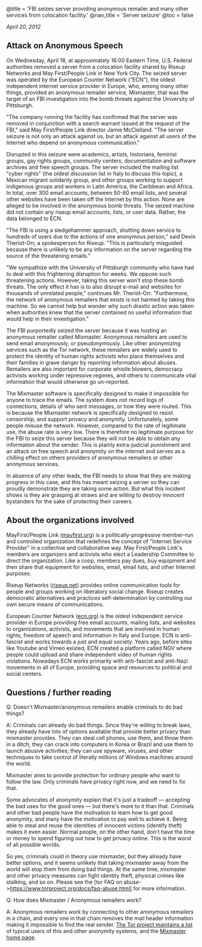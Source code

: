 @title = 'FBI seizes server providing anonymous remailer and many other services from colocation facility.'
@nav_title = 'Server seizure'
@toc = false

_April 20, 2012_

## Attack on Anonymous Speech

On Wednesday, April 18, at approximately 16:00 Eastern Time, U.S. Federal authorities removed a server from a colocation facility shared by Riseup Networks and May First/People Link in New York City. The seized server was operated by the European Counter Network (“ECN”), the oldest independent internet service provider in Europe, who, among many other things, provided an anonymous remailer service, Mixmaster, that was the target of an FBI investigation into the bomb threats against the University of Pittsburgh.

"The  company running the facility has confirmed that the server was removed  in conjunction with a search warrant issued at the request of the FBI," said May First/People Link director Jamie McClelland. "The server seizure is not  only an attack against us, but an attack against all users of the Internet who depend on anonymous communication."

Disrupted in this seizure were academics, artists, historians, feminist groups, gay rights groups, community centers, documentation and software  archives and free speech groups. The server included the mailing list "cyber rights" (the oldest discussion list in Italy to discuss this topic), a Mexican migrant solidarity group, and other groups working to support indigenous groups and workers in Latin America, the Caribbean and Africa. In total, over 300 email accounts, between 50-80 email lists, and several other websites have been taken off the Internet by this action. None are alleged to be involved in the anonymous bomb threats. The seized machine did not contain any riseup email accounts, lists, or user data. Rather, the data belonged to ECN.

"The FBI is using a sledgehammer approach, shutting down service to hundreds of users due to the actions of one anonymous person," said Devin Theriot-Orr, a spokesperson for Riseup. "This is particularly misguided because there is unlikely to be any information on the server regarding the source of the threatening emails."

"We sympathize with the University of Pittsburgh community who  have had to deal with this frightening disruption for weeks. We oppose  such threatening actions. However, taking this server won't stop these  bomb threats. The only effect it has is to also disrupt e-mail and websites for thousands of unrelated people," continues Mr. Theriot-Orr. "Furthermore, the network of anonymous remailers that exists is not harmed by taking this machine. So we cannot help but wonder why such drastic action was taken when authorities knew that the server contained no useful information that would help in their investigation."

The FBI purportedly seized the server because it was hosting an anonymous remailer called Mixmaster. Anonymous remailers are used to send email anonymously, or pseudonymously. Like other anonymizing services such as the Tor network, these remailers are widely used to protect the identity of human rights activists who place themselves and their families in grave danger by reporting information about abuses. Remailers are also important for corporate whistle blowers, democracy activists working under repressive regimes, and others to communicate vital information that would otherwise go un-reported. 

The Mixmaster software is specifically designed to make it impossible for anyone to trace the emails.  The system does not record logs of connections, details of who sent messages, or how they were routed. This is because the Mixmaster network is specifically designed to resist censorship, and support privacy  and anonymity. Unfortunately, some people misuse the network. However,  compared to the rate of legitimate use, the abuse rate is very low. There  is therefore no legitimate purpose for the FBI to seize this server  because they will not be able to obtain any information about the  sender. This  is plainly extra-judicial punishment and an attack on free speech and  anonymity on the internet and serves as a chilling effect on others  providers of anonymous remailers or other anonymous services.

In absence of any other leads, the FBI needs to show that they are making progress in this case, and this has meant seizing a server so they can proudly demonstrate they are taking some action. But what this incident shows is they are grasping at straws and are willing to destroy innocent bystanders for the sake of protecting their careers.

## About the organizations involved

MayFirst/People Link ([mayfirst.org](https://mayfirst.org)) is a politically-progressive member-run and controlled organization that redefines the concept of "Internet Service Provider" in a collective and collaborative way. May  First/People Link's members are organizers and activists who elect a   Leadership Committee to direct the organization. Like a coop, members  pay dues, buy equipment and then share that equipment for websites, email, email lists, and other Internet purposes.

Riseup Networks ([riseup.net](https://riseup.net)) provides online communication tools for people and groups working on liberatory social change. Riseup creates democratic alternatives and practices self-determination by controlling our own secure means of communications.

European Counter Network ([ecn.org](https://ecn.org)) is the oldest independent service  provider in Europe providing free email accounts, mailing lists, and  websites to organizations, activists, and movements that are involved in  human rights, freedom of speech and information in Italy and Europe. ECN is anti-fascist and works towards a just and equal society. Years ago, before  sites like Youtube and Vimeo existed, ECN created  a platform called NGV  where people could upload and share independent video of human rights violations. Nowadays ECN works  primarily with anti-fascist and anti-Nazi movements in all of Europe, providing space and resources to political and social centers.

## Questions / further reading

Q: Doesn't Mixmaster/anonymous remailers enable criminals to do bad things?

A: Criminals can already do bad things. Since they're willing to break  laws, they already have lots of options available that provide better  privacy than mixmaster provides. They can steal cell phones, use them, and throw them in a ditch; they can crack into computers in Korea or  Brazil and use them to launch abusive activities; they can use spyware,  viruses, and other techniques to take control of literally millions of  Windows machines around the world.

Mixmaster aims to provide protection for ordinary people who want to follow the  law. Only criminals have privacy right now, and we need to fix that.

Some  advocates of anonymity explain that it's just a tradeoff — accepting  the bad uses for the good ones — but there's more to it than that.  Criminals and other bad people have the motivation to learn how to get  good anonymity, and many have the motivation to pay well to achieve it.  Being able to steal and reuse the identities of innocent victims  (identify theft) makes it even easier. Normal people, on the other hand,  don't have the time or money to spend figuring out how to get privacy  online. This is the worst of all possible worlds.

So yes, criminals could in theory use mixmaster, but they already have  better options, and it seems unlikely that taking mixmaster away from  the world will stop them from doing bad things. At the same time,  mixmaster and other privacy measures can fight identity theft, physical  crimes like stalking, and so on. Please see the [tor FAQ on abuse->https://www.torproject.org/docs/faq-abuse.html] for more information.

Q: How does Mixmaster / Anonymous remailers work?

A: Anonymous remailers work by connecting to other anonymous remailers in a chain, and every one in that chain removes the mail header information  making it impossible to find the real sender. [The Tor project maintains a list](https://www.torproject.org/about/torusers.html.en) of typical users of this and other anonymity systems, and the [Mixmaster home page](http://mixmaster.sourceforge.net/).
